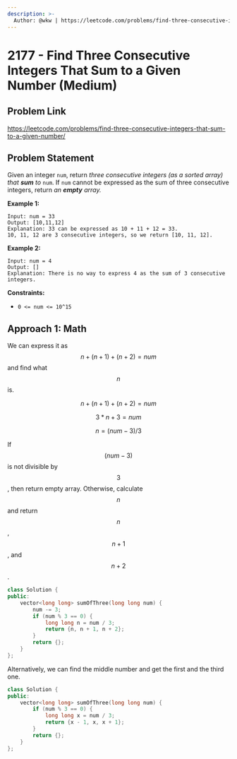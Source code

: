 ```yaml
---
description: >-
  Author: @wkw | https://leetcode.com/problems/find-three-consecutive-integers-that-sum-to-a-given-number/
---
```


# 2177 - Find Three Consecutive Integers That Sum to a Given Number (Medium)

## Problem Link

https://leetcode.com/problems/find-three-consecutive-integers-that-sum-to-a-given-number/

## Problem Statement

Given an integer `num`, return _three consecutive integers (as a sorted array) that **sum** to_ `num`. If `num` cannot be expressed as the sum of three consecutive integers, return _an **empty** array._

**Example 1:**

```
Input: num = 33
Output: [10,11,12]
Explanation: 33 can be expressed as 10 + 11 + 12 = 33.
10, 11, 12 are 3 consecutive integers, so we return [10, 11, 12].
```

**Example 2:**

```
Input: num = 4
Output: []
Explanation: There is no way to express 4 as the sum of 3 consecutive integers.
```

**Constraints:**

- `0 <= num <= 10^15`

## Approach 1: Math

We can express it as $$n + (n + 1) + (n + 2) = num$$ and find what $$n$$ is.

$$
n + (n + 1) + (n + 2) = num
$$

$$
3 * n + 3 = num
$$

$$
n = (num - 3) / 3
$$

If $$(num - 3)$$ is not divisible by $$3$$, then return empty array. Otherwise, calculate $$n$$ and return $$n$$, $$n + 1$$, and $$n + 2$$.

```cpp
class Solution {
public:
    vector<long long> sumOfThree(long long num) {
        num -= 3;
        if (num % 3 == 0) {
            long long n = num / 3;
            return {n, n + 1, n + 2};
        }
        return {};
    }
};
```

Alternatively, we can find the middle number and get the first and the third one.

```cpp
class Solution {
public:
    vector<long long> sumOfThree(long long num) {
        if (num % 3 == 0) {
            long long x = num / 3;
            return {x - 1, x, x + 1};
        }
        return {};
    }
};
```
